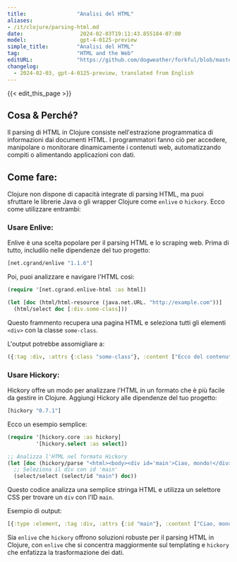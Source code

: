 ```yaml
---
title:                "Analisi del HTML"
aliases:
- /it/clojure/parsing-html.md
date:                  2024-02-03T19:11:43.855184-07:00
model:                 gpt-4-0125-preview
simple_title:         "Analisi del HTML"
tag:                  "HTML and the Web"
editURL:              "https://github.com/dogweather/forkful/blob/master/content/it/clojure/parsing-html.md"
changelog:
  - 2024-02-03, gpt-4-0125-preview, translated from English
---
```


{{< edit_this_page >}}

## Cosa & Perché?

Il parsing di HTML in Clojure consiste nell'estrazione programmatica di informazioni dai documenti HTML. I programmatori fanno ciò per accedere, manipolare o monitorare dinamicamente i contenuti web, automatizzando compiti o alimentando applicazioni con dati.

## Come fare:

Clojure non dispone di capacità integrate di parsing HTML, ma puoi sfruttare le librerie Java o gli wrapper Clojure come `enlive` o `hickory`. Ecco come utilizzare entrambi:

### Usare Enlive:

Enlive è una scelta popolare per il parsing HTML e lo scraping web. Prima di tutto, includilo nelle dipendenze del tuo progetto:

```clojure
[net.cgrand/enlive "1.1.6"]
```

Poi, puoi analizzare e navigare l'HTML così:

```clojure
(require '[net.cgrand.enlive-html :as html])

(let [doc (html/html-resource (java.net.URL. "http://example.com"))]
  (html/select doc [:div.some-class]))
```

Questo frammento recupera una pagina HTML e seleziona tutti gli elementi `<div>` con la classe `some-class`.

L'output potrebbe assomigliare a:

```clojure
({:tag :div, :attrs {:class "some-class"}, :content ["Ecco del contenuto."]})
```

### Usare Hickory:

Hickory offre un modo per analizzare l'HTML in un formato che è più facile da gestire in Clojure. Aggiungi Hickory alle dipendenze del tuo progetto:

```clojure
[hickory "0.7.1"]
```

Ecco un esempio semplice:

```clojure
(require '[hickory.core :as hickory]
         '[hickory.select :as select])

;; Analizza l'HTML nel formato Hickory
(let [doc (hickory/parse "<html><body><div id='main'>Ciao, mondo!</div></body></html>")]
  ;; Seleziona il div con id 'main'
  (select/select (select/id "main") doc))
```

Questo codice analizza una semplice stringa HTML e utilizza un selettore CSS per trovare un `div` con l'ID `main`.

Esempio di output:

```clojure
[{:type :element, :tag :div, :attrs {:id "main"}, :content ["Ciao, mondo!"]}]
```

Sia `enlive` che `hickory` offrono soluzioni robuste per il parsing HTML in Clojure, con `enlive` che si concentra maggiormente sul templating e `hickory` che enfatizza la trasformazione dei dati.
